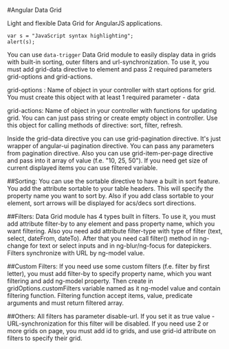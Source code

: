 #Angular Data Grid


Light and flexible Data Grid for AngularJS applications. 

```
var s = "JavaScript syntax highlighting";
alert(s);
```

You can use ```data-trigger``` Data Grid module to easily display data in grids with built-in sorting, outer filters and url-synchronization. To use it, you must add grid-data directive to element and pass 2 required parameters grid-options and grid-actions.

grid-options : Name of object in your controller with start options for grid. You must create this object with at least 1 required parameter - data

grid-actions: Name of object in your controller with functions for updating grid. You can can just pass string or create empty object in controller. Use this object for calling methods of directive: sort, filter, refresh.

Inside the grid-data directive you can use grid-pagination directive. It's just wrapper of angular-ui pagination directive. You can pass any parameters from pagination directive. Also you can use grid-item-per-page directive and pass into it array of value (f.e. "10, 25, 50"). If you need get size of current displayed items you can use filtered variable.

##Sorting:
You can use the sortable directive to have a built in sort feature. You add the attribute sortable to your table headers. This will specify the property name you want to sort by. Also if you add class sortable to your element, sort arrows will be displayed for acs/decs sort directions.

##Filters:
Data Grid module has 4 types built in filters. To use it, you must add attribute filter-by to any element and pass property name, which you want filtering. Also you need add attribute filter-type with type of filter (text, select, dateFrom, dateTo). After that you need call filter() method in ng-change for text or select inputs and in ng-blur/ng-focus for datepickers. Filters synchronize with URL by ng-model value.

##Custom Filters:
If you need use some custom filters (f.e. filter by first letter), you must add filter-by to specify property name, which you want filtering and add ng-model property. Then create in gridOptions.customFilters variable named as it ng-model value and contain filtering function. Filtering function accept items, value, predicate arguments and must return filtered array.

##Others:
All filters has parameter disable-url. If you set it as true value - URL-synchronization for this filter will be disabled. If you need use 2 or more grids on page, you must add id to grids, and use grid-id attribute on filters to specify their grid.
